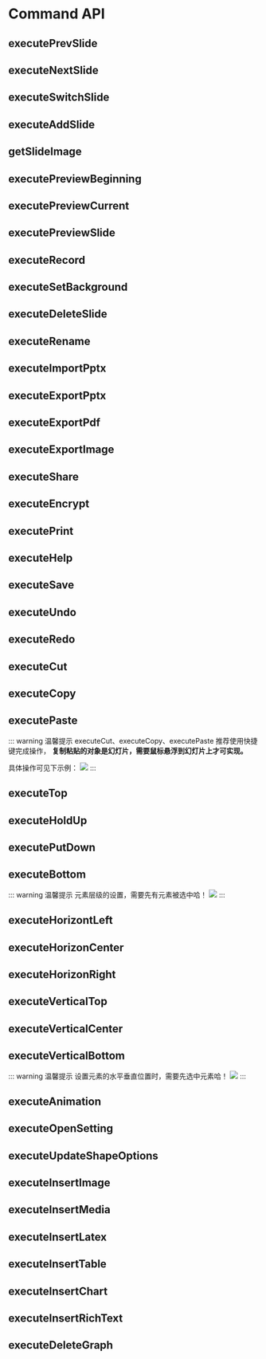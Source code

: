 # Command API

<backTop/>
<HiddenHeder />

<!-- 上一个幻灯片 -->
## executePrevSlide
<!--@include: ./command/executePrevSlide.md{4,}-->

<!-- 下一个幻灯片 -->
## executeNextSlide
<!--@include: ./command/executeNextSlide.md{4,}-->

<!-- 切换至指定幻灯片 -->
## executeSwitchSlide
<!--@include: ./command/executeSwitchSlide.md{4,}-->

<!-- 添加新幻灯片 -->
## executeAddSlide
<!--@include: ./command/executeAddSlide.md{4,}-->

<!-- 获取 幻灯片缩略图 -->
## getSlideImage
<!--@include: ./command/getSlideImage.md{4,}-->

<!-- 从头放映 -->
## executePreviewBeginning
<!--@include: ./command/executePreviewBeginning.md{4,}-->

<!-- 从当前放映 -->
## executePreviewCurrent
<!--@include: ./command/executePreviewCurrent.md{4,}-->

<!-- 预览指定幻灯片 -->
## executePreviewSlide
<!--@include: ./command/executePreviewSlide.md{4,}-->

<!-- 屏幕录制 -->
## executeRecord
<!--@include: ./command/executeRecord.md{4,}-->

<!-- 添加网格 -->
## executeSetBackground
<!--@include: ./command/executeSetBackground.md{4,}-->

<!-- 删除幻灯片 -->
## executeDeleteSlide
<!--@include: ./command/executeDeleteSlide.md{4,}-->

<!-- 重命名 -->
## executeRename
<!--@include: ./command/executeRename.md{4,}-->

<!--  导入PPTX -->
## executeImportPptx
<!--@include: ./command/executeImportPptx.md{4,}-->

<!-- 导出 PPTX -->
## executeExportPptx
<!--@include: ./command/executeExportPptx.md{4,}-->

<!-- 另存为 PDF -->
## executeExportPdf
<!--@include: ./command/executeExportPdf.md{4,}-->

<!-- 导出为 图片 -->
## executeExportImage
<!--@include: ./command/executeExportImage.md{4,}-->

<!-- 分享发送 -->
## executeShare
<!--@include: ./command/executeShare.md{4,}-->

<!-- 文档加密 -->
## executeEncrypt
<!--@include: ./command/executeEncrypt.md{4,}-->

<!-- 打印 -->
## executePrint
<!--@include: ./command/executePrint.md{4,}-->

<!-- 显示帮助 - 快捷键操作/常见问题/意见反馈（通过参数实现显示不同的内容） -->
## executeHelp
<!--@include: ./command/executeHelp.md{4,}-->

<!-- 保存 -->
## executeSave
<!--@include: ./command/executeSave.md{4,}-->

<!-- 撤销 -->
## executeUndo
<!--@include: ./command/executeUndo.md{4,}-->

<!-- 重做 -->
## executeRedo
<!--@include: ./command/executeRedo.md{4,}-->

<!--  剪切 -->
## executeCut
<!--@include: ./command/executeCut.md{4,}-->

<!--  复制 -->
## executeCopy
<!--@include: ./command/executeCopy.md{4,}-->

<!--  粘贴 -->
## executePaste
<!--@include: ./command/executePaste.md{4,}-->


::: warning 温馨提示
executeCut、executeCopy、executePaste 推荐使用快捷键完成操作， **复制粘贴的对象是幻灯片，需要鼠标悬浮到幻灯片上才可实现。**

具体操作可见下示例：
<img src="/unippt-copy-paste.gif" />
:::

<!--  置于顶层 -->
## executeTop
<!--@include: ./command/executeTop.md{4,}-->

<!-- 上移一层 -->
## executeHoldUp
<!--@include: ./command/executeHoldUp.md{4,}-->

<!-- 下移一层 -->
## executePutDown
<!--@include: ./command/executePutDown.md{4,}-->

<!-- 置于底层 -->
## executeBottom
<!--@include: ./command/executeBottom.md{4,}-->

::: warning 温馨提示
元素层级的设置，需要先有元素被选中哈！
<img src="/unippt-level.gif" />
:::

<!-- 水平居左 -->
## executeHorizontLeft
<!--@include: ./command/executeHorizontLeft.md{4,}-->

<!-- 水平居中 -->
## executeHorizonCenter
<!--@include: ./command/executeHorizonCenter.md{4,}-->

<!--  水平居右 -->
## executeHorizonRight
<!--@include: ./command/executeHorizonRight.md{4,}-->

<!--  垂直置顶 -->
## executeVerticalTop
<!--@include: ./command/executeVerticalTop.md{4,}-->

<!--  垂直居中 -->
## executeVerticalCenter
<!--@include: ./command/executeVerticalCenter.md{4,}-->

<!--  垂直置底 -->
## executeVerticalBottom
<!--@include: ./command/executeVerticalBottom.md{4,}-->

::: warning 温馨提示
设置元素的水平垂直位置时，需要先选中元素哈！
<img src="/unippt-position.gif" />
:::


<!--  动画 -->
## executeAnimation
<!--@include: ./command/executeAnimation.md{4,}-->

<!-- 设置属性 -->
## executeOpenSetting
<!--@include: ./command/executeOpenSetting.md{4,}-->

<!--  设置元素属性 -->
## executeUpdateShapeOptions
<!--@include: ./command/executeUpdateShapeOptions.md{4,}-->

<!-- 插入图片 -->
## executeInsertImage
<!--@include: ./command/executeInsertImage.md{4,}-->

<!-- 插入音频 -->
## executeInsertMedia
<!--@include: ./command/executeInsertMedia.md{4,}-->

<!-- 插入公式 -->
## executeInsertLatex
<!--@include: ./command/executeInsertLatex.md{4,}-->

<!-- 插入表格 -->
## executeInsertTable
<!--@include: ./command/executeInsertTable.md{4,}-->

<!-- 插入统计图 -->
## executeInsertChart
<!--@include: ./command/executeInsertChart.md{4,}-->

<!-- 插入富文本 -->
## executeInsertRichText
<!--@include: ./command/executeInsertRichText.md{4,}-->

<!-- 删除图形 -->
## executeDeleteGraph
<!--@include: ./command/executeDeleteGraph.md{4,}-->
